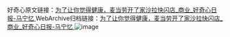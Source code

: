 好奇心原文链接：[为了让你觉得健康，麦当劳开了家沙拉快闪店_商业_好奇心日报-马宁忆 ](https://www.qdaily.com/articles/10183.html)
WebArchive归档链接：[为了让你觉得健康，麦当劳开了家沙拉快闪店_商业_好奇心日报-马宁忆 ](http://web.archive.org/web/20190623155820/https://www.qdaily.com/articles/10183.html)
![image](http://ww3.sinaimg.cn/large/007d5XDply1g3vveuo622j30u02n41kx)
